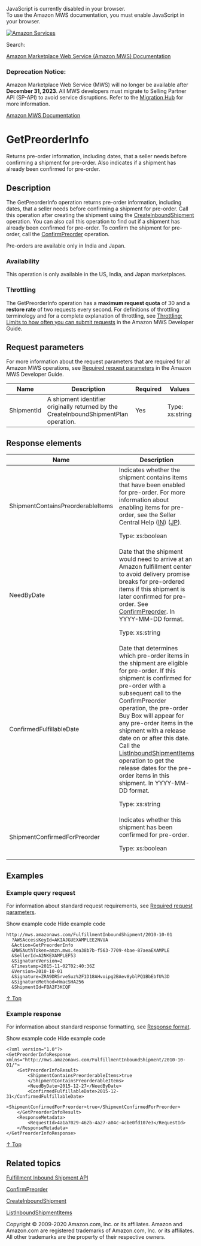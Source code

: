 <div id="MWSDX_noscript">

JavaScript is currently disabled in your browser.  
To use the Amazon MWS documentation, you must enable JavaScript in your
browser.

</div>

<div id="MWSDX_divtop">

[![Amazon
Services](https://images-na.ssl-images-amazon.com/images/G/08/mwsportal/fr_FR/amazonservices.gif "Amazon Services")](http://services.amazon.fr)

<div id="MWSDX_search">

<span id="MWSDX_searchlbl">Search:</span>

</div>

  
<span id="MWSDX_titlebar">[Amazon Marketplace Web Service (Amazon MWS)
Documentation](https://developer.amazonservices.fr/gp/mws/docs.html)</span>
<span id="MWSDX_dep_notice"></span>

### Deprecation Notice:

Amazon Marketplace Web Service (MWS) will no longer be available after
**December 31, 2023**. All MWS developers must migrate to Selling
Partner API (SP-API) to avoid service disruptions. Refer to the
[Migration
Hub](https://developer-docs.amazon.com/sp-api/page/migration-hub) for
more information.

</div>

<div id="MWSDX_divbottom">

<div id="MWSDX_divleft">

<div id="MWSDX_toc">

</div>

</div>

<div id="MWSDX_divright">

<div id="MWSDX_content">

<span id="MWSDX_breadcrumbs">[Amazon MWS
Documentation](https://developer.amazonservices.fr/gp/mws/docs.html)</span>

<div id="FBAInbound_GetPreorderInfo" class="nested0">

# GetPreorderInfo

<div class="body">

<span class="ph">Returns pre-order information, including dates, that a
seller needs before confirming a shipment for pre-order. Also indicates
if a shipment has already been confirmed for pre-order. </span>

</div>

<div id="Description" class="topic concept nested1">

## Description

<div class="body conbody">

<div class="section">

The <span class="keyword apiname">GetPreorderInfo</span> operation
returns pre-order information, including dates, that a seller needs
before confirming a shipment for pre-order. Call this operation after
creating the shipment using the
<a href="../fba_inbound/FBAInbound_CreateInboundShipment.md" class="xref">CreateInboundShipment</a>
operation. You can also call this operation to find out if a shipment
has already been confirmed for pre-order. To confirm the shipment for
pre-order, call the
<a href="FBAInbound_ConfirmPreorder.md" class="xref" title="Confirms a shipment for pre-order.">ConfirmPreorder</a>
operation.

Pre-orders are available only in India and Japan.

</div>

<div class="section">

### Availability

This operation is only available in the US, India, and Japan
marketplaces.

</div>

<div class="section">

### Throttling

The <span class="keyword apiname">GetPreorderInfo</span> operation has a
**maximum request quota** of 30 and a **restore rate** of two requests
every second. <span class="ph">For definitions of throttling terminology
and for a complete explanation of throttling, see
<a href="../dev_guide/DG_Throttling.md" class="xref">Throttling: Limits to how often you can submit requests</a>
in the <span class="ph">Amazon MWS Developer Guide</span>.</span>

</div>

</div>

</div>

<div id="RequestParameters" class="topic reference nested1">

## Request parameters

<div class="body refbody">

<div class="section">

<span class="ph">For more information about the request parameters that
are required for all <span class="ph">Amazon MWS</span> operations, see
<a href="../dev_guide/DG_RequiredRequestParameters.md" class="xref">Required request parameters</a>
in the <span class="ph">Amazon MWS Developer Guide</span>.</span>

</div>

<div class="tablenoborder">

| Name                                             | Description                                                                                                                                        | Required | Values                                  |
|--------------------------------------------------|----------------------------------------------------------------------------------------------------------------------------------------------------|----------|-----------------------------------------|
| <span class="keyword parmname">ShipmentId</span> | <span class="ph">A shipment identifier originally returned by the <span class="keyword apiname">CreateInboundShipmentPlan</span> operation.</span> | Yes      | <span class="ph">Type: xs:string</span> |

</div>

</div>

</div>

<div id="ResponseElements" class="topic reference nested1">

## Response elements

<div class="body refbody">

<div class="tablenoborder">

<table id="ResponseElements__ResponseElementsTable" class="table" data-cellpadding="4" data-cellspacing="0" data-summary="" data-frame="border" data-border="1" data-rules="all">
<colgroup>
<col style="width: 50%" />
<col style="width: 50%" />
</colgroup>
<thead class="thead" data-align="left">
<tr class="header row">
<th id="d67937e225" class="entry" data-valign="top" width="29.239766081871345%">Name</th>
<th id="d67937e228" class="entry" data-valign="top" width="70.76023391812866%">Description</th>
</tr>
</thead>
<tbody class="tbody">
<tr class="odd row">
<td class="entry" data-valign="top" width="29.239766081871345%" headers="d67937e225 "><span class="keyword parmname">ShipmentContainsPreorderableItems</span></td>
<td class="entry" data-valign="top" width="70.76023391812866%" headers="d67937e228 ">Indicates whether the shipment contains items that have been enabled for pre-order. For more information about enabling items for pre-order, see the Seller Central Help (<a href="https://sellercentral.amazon.in/gp/help/201851750" class="xref">IN</a>) (<a href="https://sellercentral.amazon.co.jp/gp/help/201851750" class="xref">JP</a>).
<p><span class="ph">Type: xs:boolean</span></p></td>
</tr>
<tr class="even row">
<td class="entry" data-valign="top" width="29.239766081871345%" headers="d67937e225 "><span class="keyword parmname">NeedByDate</span></td>
<td class="entry" data-valign="top" width="70.76023391812866%" headers="d67937e228 ">Date that the shipment would need to arrive at an <span class="ph">Amazon fulfillment center</span> to avoid delivery promise breaks for pre-ordered items if this shipment is later confirmed for pre-order. See <a href="FBAInbound_ConfirmPreorder.md" class="xref" title="Confirms a shipment for pre-order.">ConfirmPreorder</a>. In YYYY-MM-DD format.
<p><span class="ph">Type: xs:string</span></p></td>
</tr>
<tr class="odd row">
<td class="entry" data-valign="top" width="29.239766081871345%" headers="d67937e225 "><span class="keyword parmname">ConfirmedFulfillableDate</span></td>
<td class="entry" data-valign="top" width="70.76023391812866%" headers="d67937e228 ">Date that determines which pre-order items in the shipment are eligible for pre-order. If this shipment is confirmed for pre-order with a subsequent call to the <span class="keyword apiname">ConfirmPreorder</span> operation, the pre-order Buy Box will appear for any pre-order items in the shipment with a release date on or after this date. Call the <a href="FBAInbound_ListInboundShipmentItems.md" class="xref" title="Returns a list of items in a specified inbound shipment, or a list of items that were updated within a specified time frame.">ListInboundShipmentItems</a> operation to get the release dates for the pre-order items in this shipment. In YYYY-MM-DD format.
<p><span class="ph">Type: xs:string</span></p></td>
</tr>
<tr class="even row">
<td class="entry" data-valign="top" width="29.239766081871345%" headers="d67937e225 "><span class="keyword parmname">ShipmentConfirmedForPreorder</span></td>
<td class="entry" data-valign="top" width="70.76023391812866%" headers="d67937e228 ">Indicates whether this shipment has been confirmed for pre-order.
<p><span class="ph">Type: xs:boolean</span></p></td>
</tr>
</tbody>
</table>

</div>

</div>

</div>

<div id="Examples" class="topic reference nested1">

## Examples

<div class="body refbody">

<div class="section">

### Example query request

<span class="ph">For information about standard request requirements,
see
<a href="../dev_guide/DG_RequiredRequestParameters.md" class="xref">Required request parameters</a>.</span>

<span class="ph expander"> <span class="keyword parmname xshow">Show
example code</span> <span class="keyword parmname xhide">Hide example
code</span> </span>

<div class="sectiondiv content">

``` pre
http://mws.amazonaws.com/FulfillmentInboundShipment/2010-10-01
  ?AWSAccessKeyId=AKIAJGUEXAMPLEE2NVUA
  &Action=GetPreorderInfo
  &MWSAuthToken=amzn.mws.4ea38b7b-f563-7709-4bae-87aeaEXAMPLE
  &SellerId=A2NKEXAMPLEF53
  &SignatureVersion=2
  &Timestamp=2015-11-02T02:40:36Z
  &Version=2010-10-01
  &Signature=ZRA9DR5rveSuz%2F1D18AHvoipg2BAev8yblPQ1BbEbfU%3D
  &SignatureMethod=HmacSHA256
  &ShipmentId=FBA2F3KCQF
```

<a href="#Examples" class="xref">↑ Top</a>

</div>

</div>

<div class="section">

### Example response

<span class="ph">For information about standard response formatting, see
<a href="../dev_guide/DG_ResponseFormat.md" class="xref">Response format</a>.</span>

<span class="ph expander"> <span class="keyword parmname xshow">Show
example code</span> <span class="keyword parmname xhide">Hide example
code</span> </span>

<div class="sectiondiv content">

``` pre
<?xml version="1.0"?>
<GetPreorderInfoResponse xmlns="http://mws.amazonaws.com/FulfillmentInboundShipment/2010-10-01/">
    <GetPreorderInfoResult>
        <ShipmentContainsPreorderableItems>true
        </ShipmentContainsPreorderableItems>
        <NeedByDate>2015-12-27</NeedByDate>
        <ConfirmedFulfillableDate>2015-12-31</ConfirmedFulfillableDate>
        <ShipmentConfirmedForPreorder>true</ShipmentConfirmedForPreorder>
    </GetPreorderInfoResult>
    <ResponseMetadata>
        <RequestId>4a1a7029-462b-4a27-a04c-4cbe0fd107e3</RequestId>
    </ResponseMetadata>
</GetPreorderInfoResponse>
```

<a href="#Examples" class="xref">↑ Top</a>

</div>

</div>

</div>

</div>

<div id="RelatedTopics" class="topic nested1">

## Related topics

<div class="body">

<a href="../fba_inbound/FBAInbound_Overview.md" class="xref">Fulfillment Inbound Shipment API</a>

<a href="FBAInbound_ConfirmPreorder.md" class="xref" title="Confirms a shipment for pre-order.">ConfirmPreorder</a>

<a href="../fba_inbound/FBAInbound_CreateInboundShipment.md" class="xref">CreateInboundShipment</a>

<a href="FBAInbound_ListInboundShipmentItems.md" class="xref" title="Returns a list of items in a specified inbound shipment, or a list of items that were updated within a specified time frame.">ListInboundShipmentItems</a>

</div>

</div>

</div>

<div id="MWSDX_footer">

Copyright © 2009-2020 Amazon.com, Inc. or its affiliates. Amazon and
Amazon.com are registered trademarks of Amazon.com, Inc. or its
affiliates. All other trademarks are the property of their respective
owners.

</div>

</div>

</div>

<div style="clear: both;">

</div>

</div>
